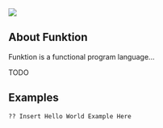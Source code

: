 <img src="https://raw.githubusercontent.com/undalevein/polyglot/master/docs/resources/funktion-logo.png">

## About Funktion

Funktion is a functional program language...

TODO

## Examples

```
?? Insert Hello World Example Here
```
